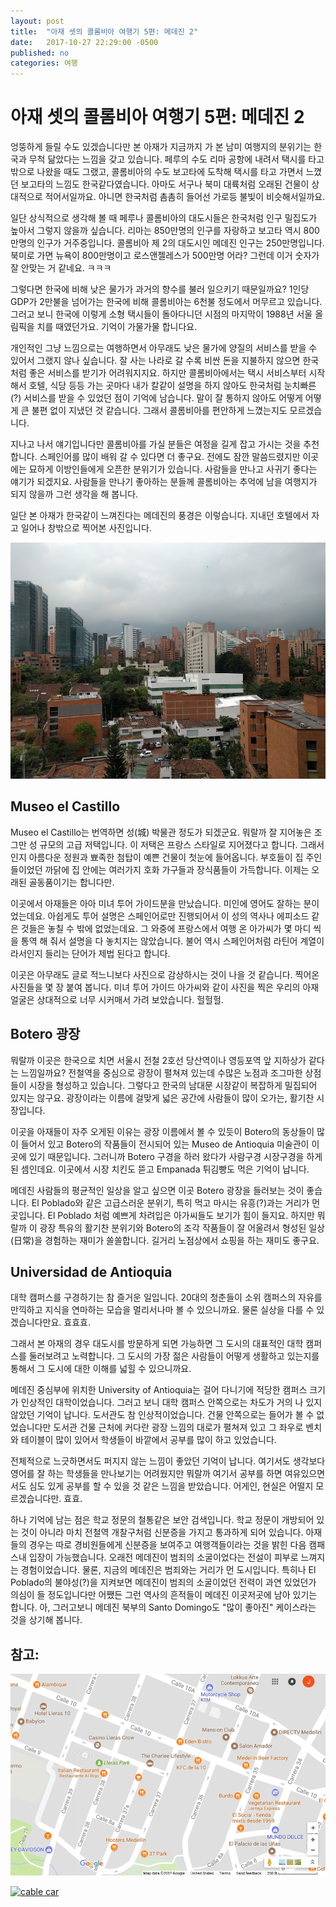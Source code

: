 ```yaml
---
layout: post
title:  "아재 셋의 콜롬비아 여행기 5편: 메데진 2"
date:   2017-10-27 22:29:00 -0500
published: no
categories: 여행
---
```


# 아재 셋의 콜롬비아 여행기 5편: 메데진 2

엉뚱하게 들릴 수도 있겠습니다만 본 아재가 지금까지 가 본 남미 여행지의
분위기는 한국과 무척 닮았다는 느낌을 갖고 있습니다. 페루의 수도 리마 공항에
내려서 택시를 타고 밖으로 나왔을 때도 그랬고, 콜롬비아의 수도 보고타에 도착해
택시를 타고 가면서 느꼈던 보고타의 느낌도 한국같다였습니다. 아마도 서구나 북미
대륙처럼 오래된 건물이 상대적으로 적어서일까요. 아니면 한국처럼 촘촘히 들어선 
가로등 불빛이 비슷해서일까요.

일단 상식적으로 생각해 볼 때 페루나 콜롬비아의 대도시들은 한국처럼 인구
밀집도가 높아서 그렇지 않을까 싶습니다. 리마는 850만명의 인구를 자랑하고
보고타 역시 800만명의 인구가 거주중입니다. 콜롬비아 제 2의 대도시인 메데진
인구는 250만명입니다. 북미로 가면 뉴욕이 800만명이고 로스앤젤레스가 500만명
어라? 그런데 이거 숫자가 잘 안맞는 거 같네요. ㅋㅋㅋ

그렇다면 한국에 비해 낮은 물가가 과거의 향수를 불러 일으키기 때문일까요?
1인당 GDP가 2만불을 넘어가는 한국에 비해 콜롬비아는 6천불 정도에서 머무르고
있습니다. 그러고 보니 한국에 이렇게 소형 택시들이 돌아다니던 시점의 마지막이
1988년 서울 올림픽을 치를 때였던가요. 기억이 가물가물 합니다요.

개인적인 그냥 느낌으로는 여행하면서 아무래도 낮은 물가에 양질의 서비스를 받을
수 있어서 그랬지 않나 싶습니다. 잘 사는 나라로 갈 수록 비싼 돈을 지불하지
않으면 한국처럼 좋은 서비스를 받기가 어려워지지요. 하지만 콜롬비아에서는 택시
서비스부터 시작해서 호텔, 식당 등등 가는 곳마다 내가 칼같이 설명을 하지 않아도
한국처럼 눈치빠른(?) 서비스를 받을 수 있었던 점이 기억에 남습니다. 말이 잘
통하지 않아도 어떻게 어떻게 큰 불편 없이 지냈던 것 같습니다. 그래서 콜롬비아를
편안하게 느꼈는지도 모르겠습니다.

지나고 나서 얘기입니다만 콜롬비아를 가실 분들은 여정을 길게 잡고 가시는 것을
추천합니다. 스페인어를 많이 배워 갈 수 있다면 더 좋구요. 전에도 잠깐
말씀드렸지만 이곳에는 묘하게 이방인들에게 오픈한 분위기가 있습니다. 사람들을
만나고 사귀기 좋다는 얘기가 되겠지요. 사람들을 만나기 좋아하는 분들께
콜롬비아는 추억에 남을 여행지가 되지 않을까 그런 생각을 해 봅니다.

일단 본 아재가 한국같이 느껴진다는 메데진의 풍경은 이렇습니다. 지내던 호텔에서
자고 일어나 창밖으로 찍어본 사진입니다.

![Medellin](/assets/2017-10-27-colombia-trip-06-medellin-2/medellin-view.jpg)

## Museo el Castillo

Museo el Castillo는 번역하면 성(城) 박물관 정도가 되겠군요. 뭐랄까 잘 지어놓은
조그만 성 규모의 고급 저택입니다. 이 저택은 프랑스 스타일로 지어졌다고 합니다.
그래서인지 아름다운 정원과 뾰족한 첨탑이 예쁜 건물이 첫눈에 들어옵니다.
부호들이 집 주인들이었던 까닭에 집 안에는 여러가지 호화 가구들과 장식품들이
가득합니다. 이제는 오래된 골동품이기는 합니다만.

이곳에서 아재들은 아아 미녀 투어 가이드분을 만났습니다. 미인에 영어도 잘하는
분이었는데요. 아쉽게도 투어 설명은 스페인어로만 진행되어서 이 성의 역사나
에피소드 같은 것들은 놓칠 수 밖에 없었는데요. 그 와중에 프랑스에서 여행 온
아가씨가 몇 마디 씩을 통역 해 줘서 설명을 다 놓치지는 않았습니다. 불어 역시
스페인어처럼 라틴어 계열이라서인지 들리는 단어가 제법 된다고 합니다.

이곳은 아무래도 글로 적느니보다 사진으로 감상하시는 것이 나을 것 같습니다.
찍어온 사진들을 몇 장 붙여 봅니다. 미녀 투어 가이드 아가씨와 같이 사진을 찍은
우리의 아재 얼굴은 상대적으로 너무 시커매서 가려 보았습니다. 헐헐헐.

## Botero 광장

뭐랄까 이곳은 한국으로 치면 서울시 전철 2호선 당산역이나 영등포역 앞 지하상가
같다는 느낌일까요? 전철역을 중심으로 광장이 펼쳐져 있는데 수많은 노점과
조그마한 상점들이 시장을 형성하고 있습니다. 그렇다고 한국의 남대문 시장같이
복잡하게 밀집되어 있지는 않구요. 광장이라는 이름에 걸맞게 넓은 공간에 사람들이
많이 오가는, 활기찬 시장입니다.

이곳을 아재들이 자주 오게된 이유는 광장 이름에서 볼 수 있듯이 Botero의 동상들이 많이
들어서 있고 Botero의 작품들이 전시되어 있는 Museo de Antioquia 미술관이 이곳에
있기 때문입니다. 그러니까 Botero 구경을 하러 왔다가 사람구경 시장구경을 하게
된 셈인데요. 이곳에서 시장 치킨도 뜯고 Empanada 튀김빵도 먹은 기억이 납니다.

메데진 사람들의 평균적인 일상을 알고 싶으면 이곳 Botero 광장을 들러보는 것이
좋습니다. El Poblado와 같은 고급스러운 분위기, 특히 먹고 마시는 유흥(?)과는
거리가 먼 곳입니다. El Poblado 처럼 예쁘게 차려입은 아가씨들도 보기가 힘이
들지요. 하지만 뭐랄까 이 광장 특유의 활기찬 분위기와 Botero의 조각 작품들이 잘
어울려서 형성된 일상(日常)을 경험하는 재미가 쏠쏠합니다. 길거리 노점상에서
쇼핑을 하는 재미도 좋구요. 


## Universidad de Antioquia

대학 캠퍼스를 구경하기는 참 즐거운 일입니다. 20대의 청춘들이 소위 캠퍼스의
자유를 만끽하고 지식을 연마하는 모습을 멀리서나마 볼 수 있으니까요. 물론 
실상을 다를 수 있겠습니다만요. 효효효.

그래서 본 아재의 경우 대도시를 방문하게 되면 가능하면 그 도시의 대표적인 대학
캠퍼스를 둘러보려고 노력합니다. 그 도시의 가장 젊은 사람들이 어떻게 생활하고
있는지를 통해서 그 도시에 대한 이해를 넓힐 수 있으니까요.

메데진 중심부에 위치한 University of Antioquia는 걸어 다니기에 적당한 캠퍼스
크기가 인상적인 대학이었습니다. 그러고 보니 대학 캠퍼스 안쪽으로는 차도가 거의
나 있지 않았던 기억이 납니다. 도서관도 참 인상적이었습니다. 건물 안쪽으로는
들어가 볼 수 없었습니다만 도서관 건물 근처에 커다란 광장 느낌의 대로가 펼쳐져
있고 그 좌우로 벤치와 테이블이 많이 있어서 학생들이 바깥에서 공부를 많이 하고
있었습니다.  

전체적으로 느긋하면서도 퍼지지 않는 느낌이 좋았던 기억이 납니다. 여기서도
생각보다 영어를 잘 하는 학생들을 만나보기는 어려웠지만 뭐랄까 여기서 공부를
하면 여유있으면서도 심도 있게 공부를 할 수 있을 것 같은 느낌을 받았습니다.
어게인, 현실은 어떨지 모르겠습니다만. 효효.

하나 기억에 남는 점은 학교 정문의 철통같은 보안 검색입니다. 학교 정문이
개방되어 있는 것이 아니라 마치 전철역 개찰구처럼 신분증을 가지고 통과하게 되어
있습니다. 아재들의 경우는 따로 경비원들에게 신분증을 보여주고 여행객들이라는
것을 밝힌 다음 캠패스내 입장이 가능했습니다. 오래전 메데진이 범죄의
소굴이었다는 전설이 피부로 느껴지는 경험이었습니다. 물론, 지금의 메데진은
범죄와는 거리가 먼 도시입니다. 특히나 El Poblado의 불야성(?)을 지켜보면
메데진이 범죄의 소굴이었던 전력이 과연 있었던가 의심이 들 정도입니다만 어쨌든
그런 역사의 흔적들이 메데진 이곳저곳에 남아 있기는 합니다. 아, 그러고보니
메데진 북부의 Santo Domingo도 "많이 좋아진" 케이스라는 것을 상기해 봅니다.

## 참고: 

![El Poblado](/assets/2017-09-16-colombia-trip-05-medellin/el-poblado-map.png)

[![cable car](https://img.youtube.com/vi/XYrCOahqdpE/0.jpg)](https://youtu.be/XYrCOahqdpE)


